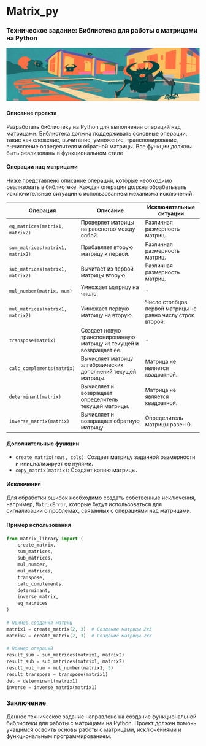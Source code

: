 # Matrix_py
### Техническое задание: Библиотека для работы с матрицами на Python
![s21_matrix](matrix.png)
#### Описание проекта

Разработать библиотеку на Python для выполнения операций над матрицами. Библиотека должна поддерживать основные операции, такие как сложение, вычитание, умножение, транспонирование, вычисление определителя и обратной матрицы. Все функции должны быть реализованы в функциональном стиле
#### Операции над матрицами

Ниже представлено описание операций, которые необходимо реализовать в библиотеке. Каждая операция должна обрабатывать исключительные ситуации с использованием механизма исключений.

| Операция                          | Описание                                                                 | Исключительные ситуации                                           |
|-----------------------------------|--------------------------------------------------------------------------|------------------------------------------------------------------|
| `eq_matrices(matrix1, matrix2)`  | Проверяет матрицы на равенство между собой.                            | Различная размерность матриц.                                   |
| `sum_matrices(matrix1, matrix2)` | Прибавляет вторую матрицу к первой.                                     | Различная размерность матриц.                                   |
| `sub_matrices(matrix1, matrix2)` | Вычитает из первой матрицы вторую.                                     | Различная размерность матриц.                                   |
| `mul_number(matrix, num)`         | Умножает матрицу на число.                                             | -                                                                |
| `mul_matrices(matrix1, matrix2)` | Умножает первую матрицу на вторую.                                     | Число столбцов первой матрицы не равно числу строк второй.     |
| `transpose(matrix)`               | Создает новую транспонированную матрицу из текущей и возвращает ее.    | -                                                                |
| `calc_complements(matrix)`        | Вычисляет матрицу алгебраических дополнений текущей матрицы.           | Матрица не является квадратной.                                  |
| `determinant(matrix)`             | Вычисляет и возвращает определитель текущей матрицы.                   | Матрица не является квадратной.                                  |
| `inverse_matrix(matrix)`          | Вычисляет и возвращает обратную матрицу.                               | Определитель матрицы равен 0.                                   |

#### Дополнительные функции

- `create_matrix(rows, cols)`: Создает матрицу заданной размерности и инициализирует ее нулями.
- `copy_matrix(matrix)`: Создает копию матрицы.

#### Исключения

Для обработки ошибок необходимо создать собственные исключения, например, `MatrixError`, которые будут использоваться для сигнализации о проблемах, связанных с операциями над матрицами.

#### Пример использования

```python
from matrix_library import (
    create_matrix,
    sum_matrices,
    sub_matrices,
    mul_number,
    mul_matrices,
    transpose,
    calc_complements,
    determinant,
    inverse_matrix,
    eq_matrices
)

# Пример создания матриц
matrix1 = create_matrix(2, 3)  # Создание матрицы 2x3
matrix2 = create_matrix(2, 3)  # Создание матрицы 2x3

# Пример операций
result_sum = sum_matrices(matrix1, matrix2)
result_sub = sub_matrices(matrix1, matrix2)
result_mul_num = mul_number(matrix1, 5)
result_transpose = transpose(matrix1)
det = determinant(matrix1)
inverse = inverse_matrix(matrix1)
```

### Заключение

Данное техническое задание направлено на создание функциональной библиотеки для работы с матрицами на Python. Проект должен помочь учащимся освоить основы работы с матрицами, исключениями и функциональным программированием.

